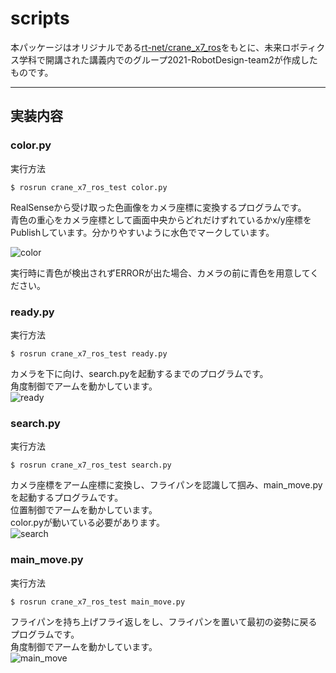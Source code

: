 # scripts
本パッケージはオリジナルである[rt-net/crane_x7_ros](https://github.com/rt-net/crane_x7_ros)をもとに、未来ロボティクス学科で開講された講義内でのグループ2021-RobotDesign-team2が作成したものです。

---
## 実装内容

### color.py  
実行方法
```  
$ rosrun crane_x7_ros_test color.py  
```  

RealSenseから受け取った色画像をカメラ座標に変換するプログラムです。  
青色の重心をカメラ座標として画面中央からどれだけずれているかx/y座標をPublishしています。分かりやすいように水色でマークしています。  

![color](https://user-images.githubusercontent.com/71488443/146658743-bf92baa9-8963-40da-93b2-385ffefd5f0d.gif)  

実行時に青色が検出されずERRORが出た場合、カメラの前に青色を用意してください。  


### ready.py  

実行方法
```  
$ rosrun crane_x7_ros_test ready.py  
```  

カメラを下に向け、search.pyを起動するまでのプログラムです。  
角度制御でアームを動かしています。  
![ready](https://user-images.githubusercontent.com/71488443/146658376-03381f92-7338-4c2e-b58a-268dcd97c92d.gif)

### search.py  

実行方法
```  
$ rosrun crane_x7_ros_test search.py  
```  

カメラ座標をアーム座標に変換し、フライパンを認識して掴み、main_move.pyを起動するプログラムです。  
位置制御でアームを動かしています。  
color.pyが動いている必要があります。  
![search](https://user-images.githubusercontent.com/71488443/146658449-0756c2c5-6b67-4671-8c85-cf222c16fa12.gif)


### main_move.py

実行方法
```  
$ rosrun crane_x7_ros_test main_move.py  
```  

フライパンを持ち上げフライ返しをし、フライパンを置いて最初の姿勢に戻るプログラムです。  
角度制御でアームを動かしています。  
![main_move](https://user-images.githubusercontent.com/71488443/146658587-4e80f99c-eefb-488c-ac66-16f43f750b95.gif)

